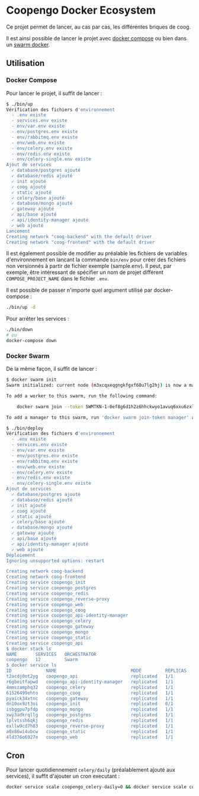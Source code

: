 Coopengo Docker Ecosystem
=========================

Ce projet permet de lancer, au cas par cas, les différentes briques de coog.

Il est ainsi possible de lancer le projet avec [docker compose](https://docs.docker.com/compose/) ou bien dans un [swarm docker](https://docs.docker.com/engine/swarm/).

Utilisation
-----------

### Docker Compose

Pour lancer le projet, il suffit de lancer :
```bash
$ ./bin/up
Vérification des fichiers d'environnement
  - .env existe
  - services.env existe
  - env/var.env existe
  - env/postgres.env existe
  - env/rabbitmq.env existe
  - env/web.env existe
  - env/celery.env existe
  - env/redis.env existe
  - env/celery-single.env existe
Ajout de services
  ✓ database/postgres ajouté
  ✓ database/redis ajouté
  ✓ init ajouté
  ✓ coog ajouté
  ✓ static ajouté
  ✓ celery/base ajouté
  ✓ database/mongo ajouté
  ✓ gateway ajouté
  ✓ api/base ajouté
  ✓ api/identity-manager ajouté
  ✓ web ajouté
Lancement
Creating network "coog-backend" with the default driver
Creating network "coog-frontend" with the default driver
```
Il est également possible de modifier au préalable les fichiers de variables d'environnement en lancant la commande ```bin/env``` pour créer des fichiers non versionnés à partir de fichier exemple (sample.env). Il peut, par exemple, être intéressant de spécifier un nom de projet différent ```COMPOSE_PROJECT_NAME``` dans le fichier ```.env```.

Il est possible de passer n'importe quel argument utilisé par docker-compose :
```bash
./bin/up -d
```

Pour arrêter les services :
```bash
./bin/down
# ou
docker-compose down
```

### Docker Swarm

De la même façon, il suffit de lancer :
```bash
$ docker swarm init
Swarm initialized: current node (m3xcqxeqgngkfgxf60u7lg2hj) is now a manager.

To add a worker to this swarm, run the following command:

    docker swarm join --token SWMTKN-1-0ef8g6d1h2z6hhckwyo1avuq6xxu6zxl9fq3blk7mtooi7lcxh-bftjlalwhi5gu8yhhf6cdtbi8 192.168.43.213:2377

To add a manager to this swarm, run 'docker swarm join-token manager' and follow the instructions.

$ ./bin/deploy
Vérification des fichiers d'environnement
  - .env existe
  - services.env existe
  - env/var.env existe
  - env/postgres.env existe
  - env/rabbitmq.env existe
  - env/web.env existe
  - env/celery.env existe
  - env/redis.env existe
  - env/celery-single.env existe
Ajout de services
  ✓ database/postgres ajouté
  ✓ database/redis ajouté
  ✓ init ajouté
  ✓ coog ajouté
  ✓ static ajouté
  ✓ celery/base ajouté
  ✓ database/mongo ajouté
  ✓ gateway ajouté
  ✓ api/base ajouté
  ✓ api/identity-manager ajouté
  ✓ web ajouté
Déploiement
Ignoring unsupported options: restart

Creating network coog-backend
Creating network coog-frontend
Creating service coopengo_init
Creating service coopengo_postgres
Creating service coopengo_redis
Creating service coopengo_reverse-proxy
Creating service coopengo_web
Creating service coopengo_coog
Creating service coopengo_api-identity-manager
Creating service coopengo_celery
Creating service coopengo_gateway
Creating service coopengo_mongo
Creating service coopengo_static
Creating service coopengo_api
$ docker stack ls
NAME       SERVICES   ORCHESTRATOR
coopengo   12         Swarm
$ docker service ls
ID             NAME                            MODE         REPLICAS   IMAGE                                             PORTS
t2acdj0ot2yg   coopengo_api                    replicated   1/1        coopengohub/api:coog-2.12.0.23                    
r6gbeitfapwd   coopengo_api-identity-manager   replicated   1/1        coopengohub/api-identity-manager:coog-2.12.0.23   
4mmszamphq32   coopengo_celery                 replicated   1/1        coopengohub/coog:coog-2.12.0                      
61526499ehto   coopengo_coog                   replicated   1/1        coopengohub/coog:coog-2.12.0                      
pyaick34xtnc   coopengo_gateway                replicated   1/1        coopengohub/gateway:coog-2.12.0.23                
dn10ox9zt3oi   coopengo_init                   replicated   0/1        coopengohub/coog:coog-2.12.0                      
isbggpu7pfdp   coopengo_mongo                  replicated   1/1        mongo:latest                                      
xwy3adkrqllg   coopengo_postgres               replicated   1/1        postgres:12-alpine                                
lplvtssh6qkj   coopengo_redis                  replicated   1/1        redis:5.0.7-alpine                                
exllw9cd7h83   coopengo_reverse-proxy          replicated   1/1        traefik:2.3.4                                     *:80->80/tcp, *:443->443/tcp, *:8080->8080/tcp
a0x86wi4ubcw   coopengo_static                 replicated   1/1        coopengohub/static:coog-2.12.0                    
4ld376o6927e   coopengo_web                    replicated   1/1        coopengohub/web:coog-2.12.0  
````

Cron
----

Pour lancer quotidiennement ```celery/daily``` (préalablement ajouté aux services), il suffit d'ajouter un cron executant :
```bash
docker service scale coopengo_celery-daily=0 && docker service scale coopengo_celery-daily=1
```


<!-- Environnements
--------------

Il est possible de lancer plusieurs instances des services de coog.

Dans le fichier ```.env```, il suffit de personnaliser :

* ```COMPOSE_PROJECT_NAME```
* ```NETWORK_BACKEND_NAME```
* ```NETWORK_BACKEND_SUBNET```
* ```NETWORK_FRONTEND_NAME```
* ```NETWORK_BACKEND_SUBNET```
* ```TRAEFIK_HTTP_PORT```
* ```TRAEFIK_HTTPS_PORT```
* ```TRAEFIK_MANAGMENT_PORT``` -->
